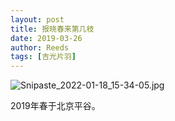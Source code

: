 ```yaml
---
layout: post
title: 报晓春来第几枝
date: 2019-03-26
author: Reeds
tags: [吉光片羽]
---
```


![Snipaste_2022-01-18_15-34-05.jpg](https://s2.loli.net/2022/01/18/qnfD1LZ6ow45NxS.jpg)

2019年春于北京平谷。